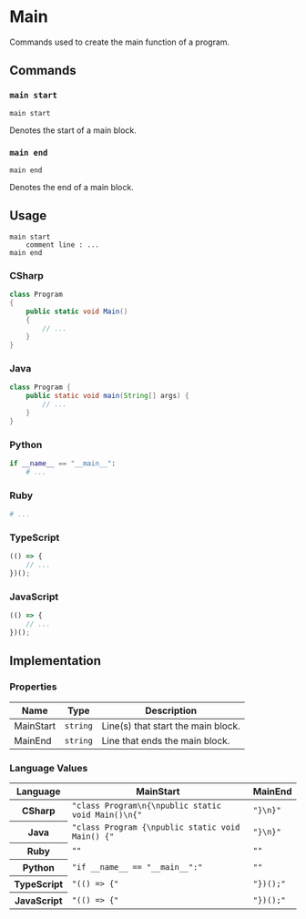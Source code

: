 # Main

Commands used to create the main function of a program.

## Commands

### `main start`

`main start`

Denotes the start of a main block.

### `main end`

`main end`

Denotes the end of a main block.

## Usage

```
main start
    comment line : ...
main end
```

### CSharp

```csharp
class Program
{
    public static void Main()
    {
        // ...
    }
}
```

### Java

```java
class Program {
    public static void main(String[] args) {
        // ...
    }
}
```

### Python

```python
if __name__ == "__main__":
    # ...

```

### Ruby

```ruby
# ...
```

### TypeScript

```typescript
(() => {
    // ...
})();
```

### JavaScript

```typescript
(() => {
    // ...
})();
```

## Implementation

### Properties

<table>
    <thead>
        <th>Name</th>
        <th>Type</th>
        <th>Description</th>
    </thead>
    <tbody>
        <tr>
            <td>MainStart</td>
            <td><code>string</code></td>
            <td>Line(s) that start the main block.</td>
        </tr>
        <tr>
            <td>MainEnd</td>
            <td><code>string</code></td>
            <td>Line that ends the main block.</td>
        </tr>
    </tbody>
</table>

### Language Values

<table>
    <thead>
        <th>Language</th>
        <th>MainStart</th>
        <th>MainEnd</th>
    </thead>
    <tbody>
        <tr>
            <th>CSharp</th>
            <td><code>"class Program\n{\npublic static void Main()\n{"</code></td>
            <td><code>"}\n}"</code></td>
        </tr>
        <tr>
            <th>Java</th>
            <td><code>"class Program {\npublic static void Main() {"</code></td>
            <td><code>"}\n}"</code></td>
        </tr>
        <tr>
            <th>Ruby</th>
            <td><code>""</code></td>
            <td><code>""</code></td>
        </tr>
        <tr>
            <th>Python</th>
            <td><code>"if __name__ == "__main__":"</code></td>
            <td><code>""</code></td>
        </tr>
        <tr>
            <th>TypeScript</th>
            <td><code>"(() => {"</code></td>
            <td><code>"})();"</code></td>
        </tr>
        <tr>
            <th>JavaScript</th>
            <td><code>"(() => {"</code></td>
            <td><code>"})();"</code></td>
        </tr>
    </tbody>
</table>
